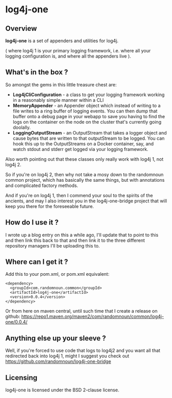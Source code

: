 
# log4j-one

## Overview

**log4j-one** is a set of appenders and utilities for log4j. 

( where log4j 1 is your primary logging framework, i.e. where all your logging configuration is, and where all the appenders live ). 

## What's in the box ?

So amongst the gems in this little treasure chest are:
* **Log4jCliConfiguration** - a class to get your logging framework working in a reasonably simple manner within a CLI
* **MemoryAppender** - an Appender object which instead of writing to a file writes to a ring buffer of logging events. You can then dump that buffer onto a debug page in your webapp to save you having to find the logs on the container on the node on the cluster that's currently going doolally. 
* **LoggingOutputStream** - an OutputStream that takes  a logger object and cause bytes that are written to that outputStream to be logged. You can hook this up to the OutputStreams on a Docker container, say, and watch stdout and stderr get logged via your logging framework.

Also worth pointing out that these classes only really work with log4j 1, not log4j 2. 

So if you're on log4j 2, then why not take a mosy down to the randomnoun common project, which has basically the same things, but with annotations and complicated factory methods.

And if you're on log4j 1, then I commend your soul to the spirits of the ancients, and may I also interest you in the log4j-one-bridge project that will keep you there for the foreseeable future.

## How do I use it ? 

I wrote up a blog entry on this a while ago, I'll update that to point to this and then link this back to that and then link it to the three different repository managers I'll be uploading this to.


## Where can I get it ? 

Add this to your pom.xml, or pom.xml equivalent:
```
<dependency>
  <groupId>com.randomnoun.common</groupId>
  <artifactId>log4j-one</artifactId>
  <version>0.0.4</version>
</dependency>
```
Or from here on maven central, until such time that I create a release on github:  https://repo1.maven.org/maven2/com/randomnoun/common/log4j-one/0.0.4/

## Anything else up your sleeve ?

Well, if you're forced to use code that logs to log4j2 and you want all that redirected back into log4j 1, 
might I suggest you check out https://github.com/randomnoun/log4j-one-bridge

## Licensing

log4j-one is licensed under the BSD 2-clause license.
